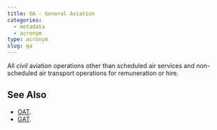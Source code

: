 ```yaml
---
title: GA - General Aviation
categories:
  - metadata
  - acronym
type: acronym
slug: ga
---
```


All _civil_ aviation operations other than scheduled air services
and non-scheduled air transport operations for remuneration or hire.

## See Also

* [OAT][oat].
* [GAT][gat].

[oat]: /reference/acronym/oat/ "OAT"
[gat]: /reference/acronym/gat/ "OAT"
